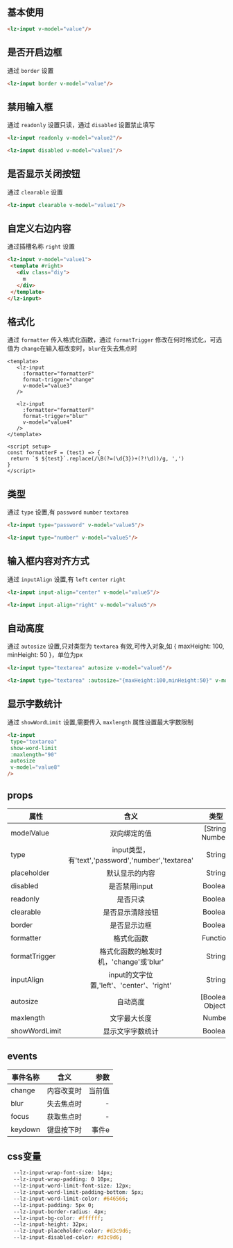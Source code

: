 <script setup>
import useCompStore from '../store/copname.js'
import { onMounted } from 'vue'
const compStore =useCompStore()

onMounted(()=>{
  compStore.updateName('input')
})

</script>

## 基本使用

```html
<lz-input v-model="value"/>
```

##  是否开启边框

通过 `border` 设置

```html
<lz-input border v-model="value"/>
```

##  禁用输入框

通过 `readonly` 设置只读，通过  `disabled` 设置禁止填写

 ```html
<lz-input readonly v-model="value2"/>

<lz-input disabled v-model="value1"/>
 ```

##  是否显示关闭按钮

通过 `clearable` 设置

 ```html
<lz-input clearable v-model="value1"/>
 ```

##  自定义右边内容

通过插槽名称 `right` 设置

 ```html
<lz-input v-model="value1">
  <template #right>
    <div class="diy">
      m
    </div>
  </template>
</lz-input>
 ```

##  格式化

通过 `formatter` 传入格式化函数，通过 `formatTrigger` 修改在何时格式化，可选值为 `change`在输入框改变时，`blur`在失去焦点时

 ```vue
 <template>
    <lz-input
      :formatter="formatterF"
      format-trigger="change"
      v-model="value3"
    />

    <lz-input
      :formatter="formatterF"
      format-trigger="blur"
      v-model="value4"
    />
</template>

<script setup>
const formatterF = (test) => {
  return `$ ${test}`.replace(/\B(?=(\d{3})+(?!\d))/g, ',')
}
</script>
 ```

##  类型

通过 `type` 设置,有 `password` `number` `textarea`

 ```html
<lz-input type="password" v-model="value5"/>

<lz-input type="number" v-model="value5"/>
 ```

##  输入框内容对齐方式

通过 `inputAlign` 设置,有 `left` `center` `right`

 ```html
<lz-input input-align="center" v-model="value5"/>

<lz-input input-align="right" v-model="value5"/>
 ```

##  自动高度

通过 `autosize` 设置,只对类型为 `textarea` 有效,可传入对象,如 { maxHeight: 100, minHeight: 50 }，单位为px

 ```html
<lz-input type="textarea" autosize v-model="value6"/>

<lz-input type="textarea" :autosize="{maxHeight:100,minHeight:50}" v-model="value7"/>
 ```

##  显示字数统计

通过 `showWordLimit` 设置,需要传入 `maxlength` 属性设置最大字数限制

 ```html
<lz-input
  type="textarea"
  show-word-limit
  :maxlength="90"
  autosize
  v-model="value8"
/>
 ```

## props

| 属性          |                        含义                        |       类型        |   默认值 |
| ------------- | :------------------------------------------------: | :---------------: | -------: |
| modelValue    |                    双向绑定的值                    | [String, Number]  |        - |
| type          | input类型，有'text','password','number','textarea' |      String       |   'text' |
| placeholder   |                   默认显示的内容                   |      String       | '请输入' |
| disabled      |                   是否禁用input                    |      Boolean      |    false |
| readonly      |                      是否只读                      |      Boolean      |    false |
| clearable     |                  是否显示清除按钮                  |      Boolean      |    false |
| border        |                    是否显示边框                    |      Boolean      |    false |
| formatter     |                     格式化函数                     |     Function      |        - |
| formatTrigger |       格式化函数的触发时机，'change'或'blur'       |      String       | 'change' |
| inputAlign    |     input的文字位置,'left'、'center'、'right'      |      String       |   'left' |
| autosize      |                      自动高度                      | [Boolean, Object] |    false |
| maxlength     |                    文字最大长度                    |      Number       |        - |
| showWordLimit |                  显示文字字数统计                  |      Boolean      |    false |

## events
| 事件名称 |    含义    |   参数 |
| -------- | :--------: | -----: |
| change   | 内容改变时 | 当前值 |
| blur     | 失去焦点时 |      - |
| focus    | 获取焦点时 |      - |
| keydown  | 键盘按下时 |  事件e |

## css变量
```css
  --lz-input-wrap-font-size: 14px;
  --lz-input-wrap-padding: 0 10px;
  --lz-input-word-limit-font-size: 12px;
  --lz-input-word-limit-padding-bottom: 5px;
  --lz-input-word-limit-color: #646566;
  --lz-input-padding: 5px 0;
  --lz-input-border-radius: 4px;
  --lz-input-bg-color: #ffffff;
  --lz-input-height: 32px;
  --lz-input-placeholder-color: #d3c9d6;
  --lz-input-disabled-color: #d3c9d6;
```